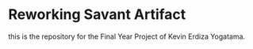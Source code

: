 # Reworking Savant Artifact

this is the repository for the Final Year Project of Kevin Erdiza Yogatama. 
